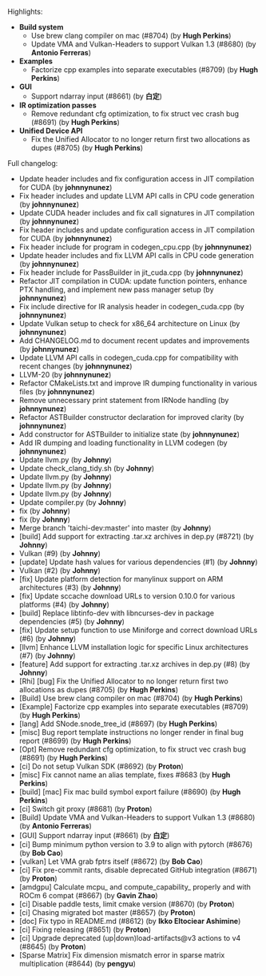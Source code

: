 Highlights:
   - **Build system**
      - Use brew clang compiler on mac (#8704) (by **Hugh Perkins**)
      - Update VMA and Vulkan-Headers to support Vulkan 1.3 (#8680) (by **Antonio Ferreras**)
   - **Examples**
      - Factorize cpp examples into separate executables (#8709) (by **Hugh Perkins**)
   - **GUI**
      - Support ndarray input (#8661) (by **白定**)
   - **IR optimization passes**
      - Remove redundant cfg optimization, to fix struct vec crash bug (#8691) (by **Hugh Perkins**)
   - **Unified Device API**
      - Fix the Unified Allocator to no longer return first two allocations as dupes (#8705) (by **Hugh Perkins**)

Full changelog:
   - Update header includes and fix configuration access in JIT compilation for CUDA (by **johnnynunez**)
   - Fix header includes and update LLVM API calls in CPU code generation (by **johnnynunez**)
   - Update CUDA header includes and fix call signatures in JIT compilation (by **johnnynunez**)
   - Fix header includes and update configuration access in JIT compilation for CUDA (by **johnnynunez**)
   - Fix header include for program in codegen_cpu.cpp (by **johnnynunez**)
   - Update header includes and fix LLVM API calls in CPU code generation (by **johnnynunez**)
   - Fix header include for PassBuilder in jit_cuda.cpp (by **johnnynunez**)
   - Refactor JIT compilation in CUDA: update function pointers, enhance PTX handling, and implement new pass manager setup (by **johnnynunez**)
   - Fix include directive for IR analysis header in codegen_cuda.cpp (by **johnnynunez**)
   - Update Vulkan setup to check for x86_64 architecture on Linux (by **johnnynunez**)
   - Add CHANGELOG.md to document recent updates and improvements (by **johnnynunez**)
   - Update LLVM API calls in codegen_cuda.cpp for compatibility with recent changes (by **johnnynunez**)
   - LLVM-20 (by **johnnynunez**)
   - Refactor CMakeLists.txt and improve IR dumping functionality in various files (by **johnnynunez**)
   - Remove unnecessary print statement from IRNode handling (by **johnnynunez**)
   - Refactor ASTBuilder constructor declaration for improved clarity (by **johnnynunez**)
   - Add constructor for ASTBuilder to initialize state (by **johnnynunez**)
   - Add IR dumping and loading functionality in LLVM codegen (by **johnnynunez**)
   - Update llvm.py (by **Johnny**)
   - Update check_clang_tidy.sh (by **Johnny**)
   - Update llvm.py (by **Johnny**)
   - Update llvm.py (by **Johnny**)
   - Update llvm.py (by **Johnny**)
   - Update compiler.py (by **Johnny**)
   - fix (by **Johnny**)
   - fix (by **Johnny**)
   - Merge branch 'taichi-dev:master' into master (by **Johnny**)
   - [build] Add support for extracting .tar.xz archives in dep.py (#8721) (by **Johnny**)
   - Vulkan (#9) (by **Johnny**)
   - [update] Update hash values for various dependencies (#1) (by **Johnny**)
   - Vulkan (#2) (by **Johnny**)
   - [fix] Update platform detection for manylinux support on ARM architectures (#3) (by **Johnny**)
   - [fix] Update sccache download URLs to version 0.10.0 for various platforms (#4) (by **Johnny**)
   - [build] Replace libtinfo-dev with libncurses-dev in package dependencies (#5) (by **Johnny**)
   - [fix] Update setup function to use Miniforge and correct download URLs (#6) (by **Johnny**)
   - [llvm] Enhance LLVM installation logic for specific Linux architectures (#7) (by **Johnny**)
   - [feature] Add support for extracting .tar.xz archives in dep.py (#8) (by **Johnny**)
   - [Rhi] [bug] Fix the Unified Allocator to no longer return first two allocations as dupes (#8705) (by **Hugh Perkins**)
   - [Build] Use brew clang compiler on mac (#8704) (by **Hugh Perkins**)
   - [Example] Factorize cpp examples into separate executables (#8709) (by **Hugh Perkins**)
   - [lang] Add SNode.snode_tree_id (#8697) (by **Hugh Perkins**)
   - [misc] Bug report template instructions no longer render in final bug report (#8699) (by **Hugh Perkins**)
   - [Opt] Remove redundant cfg optimization, to fix struct vec crash bug (#8691) (by **Hugh Perkins**)
   - [ci] Do not setup Vulkan SDK (#8692) (by **Proton**)
   - [misc] Fix cannot name an alias template, fixes #8683 (by **Hugh Perkins**)
   - [build] [mac] Fix mac build symbol export failure (#8690) (by **Hugh Perkins**)
   - [ci] Switch git proxy (#8681) (by **Proton**)
   - [Build] Update VMA and Vulkan-Headers to support Vulkan 1.3 (#8680) (by **Antonio Ferreras**)
   - [GUI] Support ndarray input (#8661) (by **白定**)
   - [ci] Bump minimum python version to 3.9 to align with pytorch (#8676) (by **Bob Cao**)
   - [vulkan] Let VMA grab fptrs itself (#8672) (by **Bob Cao**)
   - [ci] Fix pre-commit rants, disable deprecated GitHub integration (#8671) (by **Proton**)
   - [amdgpu] Calculate mcpu_ and compute_capability_ properly and with ROCm 6 compat (#8667) (by **Gavin Zhao**)
   - [ci] Disable paddle tests, limit cmake version (#8670) (by **Proton**)
   - [ci] Chasing migrated bot master (#8657) (by **Proton**)
   - [doc] Fix typo in README.md (#8612) (by **Ikko Eltociear Ashimine**)
   - [ci] Fixing releasing (#8651) (by **Proton**)
   - [ci] Upgrade deprecated (up|down)load-artifacts@v3 actions to v4 (#8645) (by **Proton**)
   - [Sparse Matrix] Fix dimension mismatch error in sparse matrix multiplication (#8644) (by **pengyu**)
